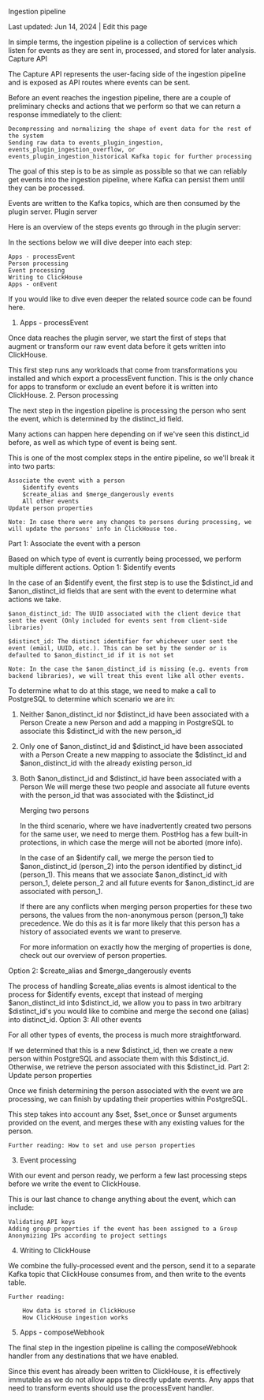 Ingestion pipeline

Last updated: Jun 14, 2024
|
Edit this page

In simple terms, the ingestion pipeline is a collection of services which listen for events as they are sent in, processed, and stored for later analysis.
Capture API

The Capture API represents the user-facing side of the ingestion pipeline and is exposed as API routes where events can be sent.

Before an event reaches the ingestion pipeline, there are a couple of preliminary checks and actions that we perform so that we can return a response immediately to the client:

    Decompressing and normalizing the shape of event data for the rest of the system
    Sending raw data to events_plugin_ingestion, events_plugin_ingestion_overflow, or events_plugin_ingestion_historical Kafka topic for further processing

The goal of this step is to be as simple as possible so that we can reliably get events into the ingestion pipeline, where Kafka can persist them until they can be processed.

Events are written to the Kafka topics, which are then consumed by the plugin server.
Plugin server

Here is an overview of the steps events go through in the plugin server:

In the sections below we will dive deeper into each step:

    Apps - processEvent
    Person processing
    Event processing
    Writing to ClickHouse
    Apps - onEvent

If you would like to dive even deeper the related source code can be found here.
1. Apps - processEvent

Once data reaches the plugin server, we start the first of steps that augment or transform our raw event data before it gets written into ClickHouse.

This first step runs any workloads that come from transformations you installed and which export a processEvent function. This is the only chance for apps to transform or exclude an event before it is written into ClickHouse.
2. Person processing

The next step in the ingestion pipeline is processing the person who sent the event, which is determined by the distinct_id field.

Many actions can happen here depending on if we've seen this distinct_id before, as well as which type of event is being sent.

This is one of the most complex steps in the entire pipeline, so we'll break it into two parts:

    Associate the event with a person
        $identify events
        $create_alias and $merge_dangerously events
        All other events
    Update person properties

    Note: In case there were any changes to persons during processing, we will update the persons' info in ClickHouse too.

Part 1: Associate the event with a person

Based on which type of event is currently being processed, we perform multiple different actions.
Option 1: $identify events

In the case of an $identify event, the first step is to use the $distinct_id and $anon_distinct_id fields that are sent with the event to determine what actions we take.

    $anon_distinct_id: The UUID associated with the client device that sent the event (Only included for events sent from client-side libraries)

    $distinct_id: The distinct identifier for whichever user sent the event (email, UUID, etc.). This can be set by the sender or is defaulted to $anon_distinct_id if it is not set

    Note: In the case the $anon_distinct_id is missing (e.g. events from backend libraries), we will treat this event like all other events.

To determine what to do at this stage, we need to make a call to PostgreSQL to determine which scenario we are in:
1. Neither $anon_distinct_id nor $distinct_id have been associated with a Person	Create a new Person and add a mapping in PostgreSQL to associate this $distinct_id with the new person_id
2. Only one of $anon_distinct_id and $distinct_id have been associated with a Person	Create a new mapping to associate the $distinct_id and $anon_distinct_id with the already existing person_id
3. Both $anon_distinct_id and $distinct_id have been associated with a Person	We will merge these two people and associate all future events with the person_id that was associated with the $distinct_id

    Merging two persons

    In the third scenario, where we have inadvertently created two persons for the same user, we need to merge them. PostHog has a few built-in protections, in which case the merge will not be aborted (more info).

    In the case of an $identify call, we merge the person tied to $anon_distinct_id (person_2) into the person identified by distinct_id (person_1). This means that we associate $anon_distinct_id with person_1, delete person_2 and all future events for $anon_distinct_id are associated with person_1.

    If there are any conflicts when merging person properties for these two persons, the values from the non-anonymous person (person_1) take precedence. We do this as it is far more likely that this person has a history of associated events we want to preserve.

    For more information on exactly how the merging of properties is done, check out our overview of person properties.

Option 2: $create_alias and $merge_dangerously events

The process of handling $create_alias events is almost identical to the process for $identify events, except that instead of merging $anon_distinct_id into $distinct_id, we allow you to pass in two arbitrary $distinct_id's you would like to combine and merge the second one (alias) into distinct_id.
Option 3: All other events

For all other types of events, the process is much more straightforward.

If we determined that this is a new $distinct_id, then we create a new person within PostgreSQL and associate them with this $distinct_id. Otherwise, we retrieve the person associated with this $distinct_id.
Part 2: Update person properties

Once we finish determining the person associated with the event we are processing, we can finish by updating their properties within PostgreSQL.

This step takes into account any $set, $set_once or $unset arguments provided on the event, and merges these with any existing values for the person.

    Further reading: How to set and use person properties

3. Event processing

With our event and person ready, we perform a few last processing steps before we write the event to ClickHouse.

This is our last chance to change anything about the event, which can include:

    Validating API keys
    Adding group properties if the event has been assigned to a Group
    Anonymizing IPs according to project settings

4. Writing to ClickHouse

We combine the fully-processed event and the person, send it to a separate Kafka topic that ClickHouse consumes from, and then write to the events table.

    Further reading:

        How data is stored in ClickHouse
        How ClickHouse ingestion works

5. Apps - composeWebhook

The final step in the ingestion pipeline is calling the composeWebhook handler from any destinations that we have enabled.

Since this event has already been written to ClickHouse, it is effectively immutable as we do not allow apps to directly update events. Any apps that need to transform events should use the processEvent handler.